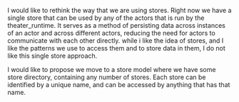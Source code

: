 
I would like to rethink the way that we are using stores.
Right now we have a single store that can be used by any of the actors that is run by the theater_runtime. It serves as a method of persisting data across instances of an actor and across different actors, reducing the need for actors to communicate with each other directly.
while i like the idea of stores, and I like the patterns we use to access them and to store data in them, I do not like this single store approach.

I would like to propose we move to a store model where we have some store directory, containing any number of stores. Each store can be identified by a unique name, and can be accessed by anything that has that name.
